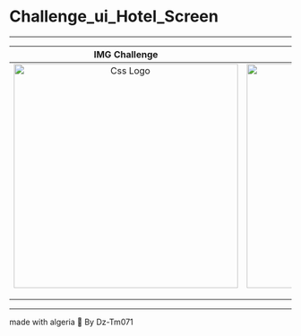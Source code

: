 # Challenge_ui_Hotel_Screen
<hr>

<table>
<thead>
<tr>
<th align="center">IMG Challenge</th>
<th align="center">IMG CODE</th>

</tr>
</thead>
<tbody>
<tr>
  
<td align="center">
  <a target="_blank" rel="" href="https://user-images.githubusercontent.com/69757558/138487286-8554716c-9385-4627-a817-bf6a18f1ff0b.png">
        <img src="https://user-images.githubusercontent.com/69757558/138487286-8554716c-9385-4627-a817-bf6a18f1ff0b.png" alt="Css Logo" with="200" height="400"/>

  </a></td>
  
<td align="center">
  <a target="_blank" rel="" href="https://user-images.githubusercontent.com/69757558/138487731-481e61ee-2c45-4cdd-be15-5ac85881865b.png">
<img src="https://user-images.githubusercontent.com/69757558/138487731-481e61ee-2c45-4cdd-be15-5ac85881865b.png" alt="Css Logo" with="200" height="400"/>

  </a></td>
  
 
  
  
</tr>
</tbody>
</table>



<hr>
made with algeria 🖤 By Dz-Tm071
